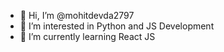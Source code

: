 - 👋 Hi, I’m @mohitdevda2797
- 👀 I’m interested in Python and JS Development
- 🌱 I’m currently learning React JS
